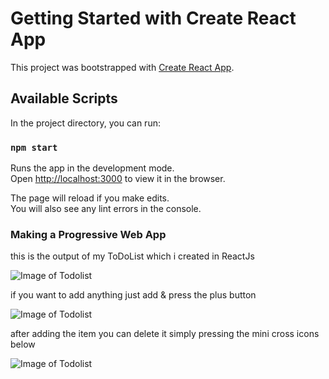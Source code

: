 # Getting Started with Create React App

This project was bootstrapped with [Create React App](https://github.com/facebook/create-react-app).

## Available Scripts

In the project directory, you can run:

### `npm start`

Runs the app in the development mode.\
Open [http://localhost:3000](http://localhost:3000) to view it in the browser.

The page will reload if you make edits.\
You will also see any lint errors in the console.


### Making a Progressive Web App

this is the output of my ToDoList which i created in ReactJs

![Image of Todolist](https://github.com/Nishitsuthar/ToDoList/blob/mymain/demo1.png)

if you want to add anything just add & press the plus button

![Image of Todolist](https://github.com/Nishitsuthar/ToDoList/blob/mymain/demo2.png)

after adding the item you can delete it simply pressing the mini cross icons below

![Image of Todolist](https://github.com/Nishitsuthar/ToDoList/blob/mymain/demo3.png)


